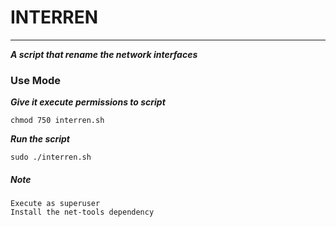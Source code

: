 # INTERREN
------------
***A script that rename the network interfaces***



### Use Mode

***Give it execute permissions to script***

	chmod 750 interren.sh


***Run the script***

	sudo ./interren.sh


##### Note
	Execute as superuser
	Install the net-tools dependency
